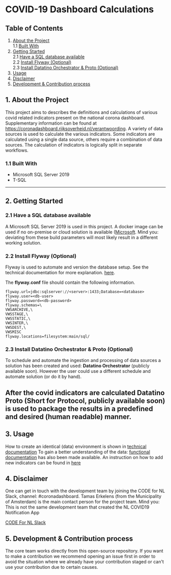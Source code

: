# COVID-19 Dashboard Calculations

## Table of Contents
1. [ About the Project ](#about)<br/>
1.1 [ Built With](#build)
2. [Getting Started](#start)<br/>
2.1 [ Have a SQL database available](#sql)<br/>
2.2 [ Install Flyway (Optional)](#flyway)<br/>
2.3 [ Install Datatino Orchestrator & Proto (Optional)](#datatino)
3. [ Usage ](#usage)<br/>
4. [ Disclaimer ](#disc)<br/>
5. [ Development & Contribution process ](#cont)<br/>


<a name="about"></a>
## 1. About the Project
This project aims to describes the definitions and calculations of various covid related
indicators present on the national corona dashboard. Supplementary information can be 
found at https://coronadashboard.rijksoverheid.nl/verantwoording. A variety of data 
sources is used to calculate the various indicators. Some indicators are calculated 
using a single data source, others require a combination of data sources. The calculation of indicators
is logically split in separate workflows.

<a name="built"></a>
### 1.1 Built With

- Microsoft SQL Server 2019
- T-SQL
---
<a name="start"></a>
## 2. Getting Started

<a name="sql"></a>
### 2.1 Have a SQL database available
A Microsoft SQL Server 2019 is used in this project. A docker image can be used if no 
on-premise or cloud solution is available ([Microsoft](https://hub.docker.com/_/microsoft-mssql-server). 
Mind you: deviating from these build parameters will most likely result in a different working solution.

<a name="flyway"></a>
### 2.2 Install Flyway (Optional)
Flyway is used to automate and version the database setup. See the technical 
documentation for more explanation. [here](https://flywaydb.org/documentation/commandline/).

The **flyway.conf** file should contain the following information.
```
flyway.url=jdbc:sqlserver://<server>:1433;Database=<database>
flyway.user=<db-user>
flyway.password=<db-password>
flyway.schemas=\
VWSARCHIVE,\
VWSSTAGE,\
VWSSTATIC,\
VWSINTER,\
VWSDEST,\
VWSMISC
flyway.locations=filesystem:main/sql/
```
<a name="datatino"></a>
### 2.3 Install Datatino Orchestrator & Proto (Optional)
To schedule and automate the ingestion and processing of data sources a solution has 
been created and used: **Datatino Orchestrator** (publicly available soon). 
However the user could use a different schedule and automate solution (or do it by hand).

After the covid indicators are calculated **Datatino Proto** (Short for Protocol, publicly available soon) 
is used to package the results in a predefined and desired (human readable) manner.
---
<a name="usage"></a>
## 3. Usage
How to create an identical (data) environment is shown in [technical documentation](./technical_doc.md)
To gain a better understanding of the data: [functional documentation](./functional_doc.md) has also been made available.
An instruction on how to add new indicators can be found in [here](./main/sql/README.md) 

<a name="disc"></a>
## 4. Disclaimer
One can get in touch with the development team by joining the CODE for NL Slack, channel: #coronadashboard.
Tamas Erkelens (from the Municipality of Amsterdam) is the main contact person for the project team.
Mind you: This is not the same development team that created the NL COVID19 Notification App

[CODE For NL Slack](https://doemee.codefor.nl)

<a name="cont"></a>
## 5. Development & Contribution process
The core team works directly from this open-source repository. If you want to make a 
contribution we recommend opening an issue first in order to avoid the situation where 
we already have your contribution staged or can't use your contribution due to certain 
causes.
